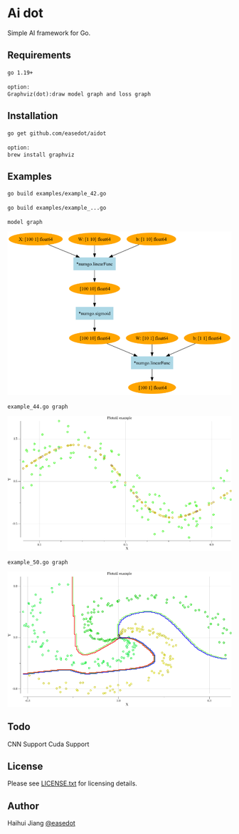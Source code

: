 Ai dot
==============
Simple AI framework for Go.

Requirements
-----------------
    go 1.19+
    
    option:
    Graphviz(dot):draw model graph and loss graph

Installation
-----------------
    
    go get github.com/easedot/aidot
    
    option:
    brew install graphviz

Examples
-----------------

    go build examples/example_42.go

    go build examples/example_...go

    model graph
![Web UI](https://github.com/easedot/aidot/blob/master/assets/model.png)

    example_44.go graph
![Web UI](https://github.com/easedot/aidot/blob/master/assets/points.png)

    example_50.go graph
![Web UI](https://github.com/easedot/aidot/blob/master/assets/points_spiral.png)

Todo
---------------
CNN Support
Cuda Support

License
-----------------

Please see [LICENSE.txt](https://github.com/easedot/aidot/blob/master/LICENSE) for licensing details.

Author
-----------------

Haihui Jiang [@easedot](https://twitter.com/easedot)